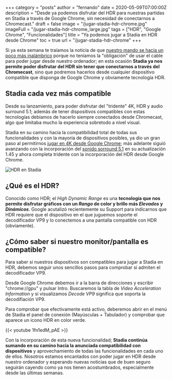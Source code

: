 +++
category = "posts"
author = "fernando"
date = 2020-05-09T07:00:00Z
description = "Desde ya podemos disfrutar del HDR para nuestras partidas en Stadia a través de Google Chrome, sin necesidad de conectarnos a Chromecast."
draft = false
image = "/jugar-stadia-hdr-chrome.jpg"
imageFull = "/jugar-stadia-hdr-chrome_large.jpg"
tags = ["HDR", "Google Chrome", "Funcionalidades"]
title = "Ya podemos jugar a Stadia en HDR desde Chrome"
toc = true
url = "/jugar-stadia-hdr-chrome"
+++

Si ya esta semana te traíamos la noticia de que <a class="u-anchor" href="/mando-stadia-inalabrico-ordenadores-portatiles">nuestro mando se hacía un poco más inalámbrico</a> porque no teníamos la "obligación" de usar el cable para poder jugar desde nuestro ordenador; en esta ocasión **Stadia ya nos permite poder disfrutar del HDR sin tener que conectarnos a través del Chromecast**, sino que podremos hacerlos desde cualquier dispositivo compatible que disponga de Google Chrome y obviamente tecnología HDR.

## Stadia cada vez más compatible

Desde su lanzamiento, para poder disfrutar del "tridente" 4K, HDR y audio surround 5.1; además de tener dispositivos compatibles con estas tecnologías debíamos de hacerlo siempre conectados desde Chromecast, algo que limitaba mucho la experiencia sobretodo a nivel visual.

Stadia en su camino hacia la compatibilidad total de todas sus funcionalidades y con la mayoría de dispositivos posibles, ya dio un gran paso al permitirnos <a class="u-anchor" href="/stadia-extiende-la-transmision-4k-a-google-chrome">jugar en 4K desde Google Chrome</a>; más adelante siguió avanzando con la incorporación del <a class="u-anchor" href="/stadia-anade-sonido-envolvente-51-teclado-pantalla-notificaciones-conexion-movil">sonido sorround 5.1</a> en su actualización 1.45 y ahora completa tridente con la incorporación del HDR desde Google Chrome.

<img class="u-borderImage u-lazyload lazyload" loading="lazy" data-src="/jugar-stadia-hdr-chrome/jugar-stadia-hdr-chrome.png" alt="HDR en Stadia" title="HDR en Stadia" />

## ¿Qué es el HDR?

Conocido como HDR; el _High Dynamic Range_ es una **tecnología que nos permite disfrutar gráficos con un _Rango_ de color y brillo más _Elevados_ y _Dinámicos_**. Google acutalizó recientemente su Support para indicarnos que HDR requiere que el dispositivo en el que juguemos soporte el decodificador VP9 y lo conectemos a una pantalla compatible con HDR (obviamente).

## ¿Cómo saber si nuestro monitor/pantalla es compatible?

Para saber si nuestros dispositivos son compatibles para jugar a Stadia en HDR, debemos seguir unos sencillos pasos para comprobar si admiten el decodificador VP9.

Desde Google Chrome debemos ir a la barra de direcciones y escribir "chrome://gpu" y pulsar Intro. Buscaremos la tabla de *Video Acceleration Information* y si visualizamos *Decode VP9* significa que soporta la decodifiación VP9.

Para comprobar que efectivamente está activo, deberemos abrir en el menú de Stadia el panel de conexión (Mayúsculas + Tabulador) y comprobar que aparece un icono HDR en color verde.

<div class="u-youtube">
  {{< youtube 1fn1edM_pAE >}}
</div>

Con la incorporación de esta nueva funcionalidad; **Stadia continúa sumando en su camino hacia la anunciada compatibilidad con dispositivos** y aprovechamiento de todas las funcionalidades en cada uno de ellos. Nosotros estamos encantados con poder jugar en HDR desde nuestro ordenador y esperando nuevas noticias que de buen seguro seguirán cayendo como ya nos tienen acostumbrados, especialmente desde las últimas semanas.


